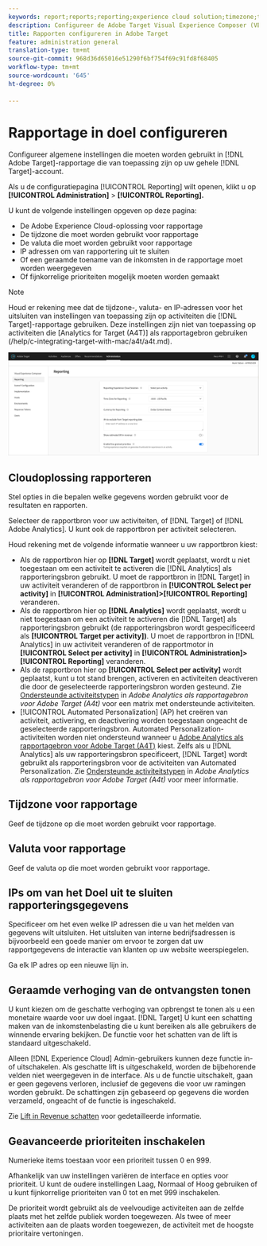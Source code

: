 ```yaml
---
keywords: report;reports;reporting;experience cloud solution;timezone;time zone;currency;exclude IPs;estimated lift in revenue;revenue;lift in revenue;fine-grained priorities;fine-grained
description: Configureer de Adobe Target Visual Experience Composer (VEC) door de algemene instellingen, de configuratie van de mobiele viewport en de CSS-kiezers op te geven.
title: Rapporten configureren in Adobe Target
feature: administration general
translation-type: tm+mt
source-git-commit: 968d36d65016e51290f6bf754f69c91fd8f68405
workflow-type: tm+mt
source-wordcount: '645'
ht-degree: 0%

---
```



# Rapportage in doel configureren

Configureer algemene instellingen die moeten worden gebruikt in [!DNL Adobe Target]-rapportage die van toepassing zijn op uw gehele [!DNL Target]-account.

Als u de configuratiepagina [!UICONTROL Reporting] wilt openen, klikt u op **[!UICONTROL Administration]** > **[!UICONTROL Reporting].**

U kunt de volgende instellingen opgeven op deze pagina:

* De Adobe Experience Cloud-oplossing voor rapportage
* De tijdzone die moet worden gebruikt voor rapportage
* De valuta die moet worden gebruikt voor rapportage
* IP adressen om van rapportering uit te sluiten
* Of een geraamde toename van de inkomsten in de rapportage moet worden weergegeven
* Of fijnkorrelige prioriteiten mogelijk moeten worden gemaakt

>[!NOTE]
>
>Houd er rekening mee dat de tijdzone-, valuta- en IP-adressen voor het uitsluiten van instellingen van toepassing zijn op activiteiten die [!DNL Target]-rapportage gebruiken. Deze instellingen zijn niet van toepassing op activiteiten die [Analytics for Target (A4T)] als rapportagebron gebruiken (/help/c-integrating-target-with-mac/a4t/a4t.md).

![Pagina rapporteren](/help/administrating-target/assets/reporting.png)

## Cloudoplossing rapporteren

Stel opties in die bepalen welke gegevens worden gebruikt voor de resultaten en rapporten.

Selecteer de rapportbron voor uw activiteiten, of [!DNL Target] of [!DNL Adobe Analytics]. U kunt ook de rapportbron per activiteit selecteren.

Houd rekening met de volgende informatie wanneer u uw rapportbron kiest:

* Als de rapportbron hier op **[!DNL Target]** wordt geplaatst, wordt u niet toegestaan om een activiteit te activeren die [!DNL Analytics] als rapporteringsbron gebruikt. U moet de rapportbron in [!DNL Target] in uw activiteit veranderen of de rapportbron in **[!UICONTROL Select per activity]** in **[!UICONTROL Administration]>[!UICONTROL Reporting]** veranderen.
* Als de rapportbron hier op **[!DNL Analytics]** wordt geplaatst, wordt u niet toegestaan om een activiteit te activeren die [!DNL Target] als rapporteringsbron gebruikt (de rapporteringsbron wordt gespecificeerd als **[!UICONTROL Target per activity])**. U moet de rapportbron in [!DNL Analytics] in uw activiteit veranderen of de rapportmotor in **[!UICONTROL Select per activity]** in **[!UICONTROL Administration]>[!UICONTROL Reporting]** veranderen.
* Als de rapportbron hier op **[!UICONTROL Select per activity]** wordt geplaatst, kunt u tot stand brengen, activeren en activiteiten deactiveren die door de geselecteerde rapporteringsbron worden gesteund. Zie [Ondersteunde activiteitstypen](/help/c-integrating-target-with-mac/a4t/a4t.md#section_F487896214BF4803AF78C552EF1669AA) in *Adobe Analytics als rapportagebron voor Adobe Target (A4t)* voor een matrix met ondersteunde activiteiten.
* [!UICONTROL Automated Personalization] (AP) het creëren van activiteit, activering, en deactivering worden toegestaan ongeacht de geselecteerde rapporteringsbron. Automated Personalization-activiteiten worden niet ondersteund wanneer u [Adobe Analytics als rapportagebron voor Adobe Target (A4T)](/help/c-integrating-target-with-mac/a4t/a4t.md) kiest. Zelfs als u [!DNL Analytics] als uw rapporteringsbron specificeert, [!DNL Target] wordt gebruikt als rapporteringsbron voor de activiteiten van Automated Personalization. Zie [Ondersteunde activiteitstypen](/help/c-integrating-target-with-mac/a4t/a4t.md#section_F487896214BF4803AF78C552EF1669AA) in *Adobe Analytics als rapportagebron voor Adobe Target (A4t)* voor meer informatie.

## Tijdzone voor rapportage

Geef de tijdzone op die moet worden gebruikt voor rapportage.

## Valuta voor rapportage

Geef de valuta op die moet worden gebruikt voor rapportage.

## IPs om van het Doel uit te sluiten rapporteringsgegevens

Specificeer om het even welke IP adressen die u van het melden van gegevens wilt uitsluiten. Het uitsluiten van interne bedrijfsadressen is bijvoorbeeld een goede manier om ervoor te zorgen dat uw rapportgegevens de interactie van klanten op uw website weerspiegelen.

Ga elk IP adres op een nieuwe lijn in.

## Geraamde verhoging van de ontvangsten tonen

U kunt kiezen om de geschatte verhoging van opbrengst te tonen als u een monetaire waarde voor uw doel ingaat. [!DNL Target] U kunt een schatting maken van de inkomstenbelasting die u kunt bereiken als alle gebruikers de winnende ervaring bekijken. De functie voor het schatten van de lift is standaard uitgeschakeld.

Alleen [!DNL Experience Cloud] Admin-gebruikers kunnen deze functie in- of uitschakelen. Als geschatte lift is uitgeschakeld, worden de bijbehorende velden niet weergegeven in de interface. Als u de functie uitschakelt, gaan er geen gegevens verloren, inclusief de gegevens die voor uw ramingen worden gebruikt. De schattingen zijn gebaseerd op gegevens die worden verzameld, ongeacht of de functie is ingeschakeld.

Zie [Lift in Revenue schatten](/help/administrating-target/r-target-account-preferences/estimating-lift-in-revenue.md) voor gedetailleerde informatie.

## Geavanceerde prioriteiten inschakelen

Numerieke items toestaan voor een prioriteit tussen 0 en 999.

Afhankelijk van uw instellingen variëren de interface en opties voor prioriteit. U kunt de oudere instellingen Laag, Normaal of Hoog gebruiken of u kunt fijnkorrelige prioriteiten van 0 tot en met 999 inschakelen.

De prioriteit wordt gebruikt als de veelvoudige activiteiten aan de zelfde plaats met het zelfde publiek worden toegewezen. Als twee of meer activiteiten aan de plaats worden toegewezen, de activiteit met de hoogste prioritaire vertoningen.
